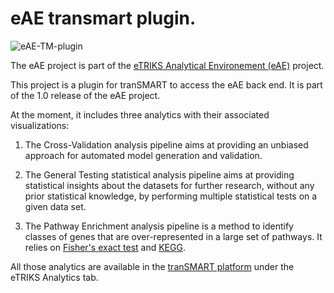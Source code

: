 # eAE transmart plugin.

![eAE-TM-plugin](https://i.imgur.com/1bM1Mlu.png)

The eAE project is part of the [eTRIKS Analytical Environement (eAE)](https://eae.doc.ic.ac.uk/) project.

This project is a plugin for tranSMART to access the eAE back end. It is part of the 1.0 release of the eAE project.

At the moment, it includes three analytics with their associated visualizations:

1. The Cross-Validation analysis pipeline aims at providing an unbiased approach for automated model generation and validation.

2. The General Testing statistical analysis pipeline aims at providing statistical insights about the datasets for further research, without any prior statistical knowledge, by performing multiple statistical tests on a given data set.

3. The Pathway Enrichment analysis pipeline is a method to identify classes of genes  that are over-represented in a large set of pathways. It relies on [Fisher's exact test](https://en.wikipedia.org/wiki/Fisher%27s_exact_test) and [KEGG](http://www.genome.jp/kegg/).

All those analytics are available in the [tranSMART platform](https://github.com/transmart/transmartApp) under the eTRIKS Analytics tab.
